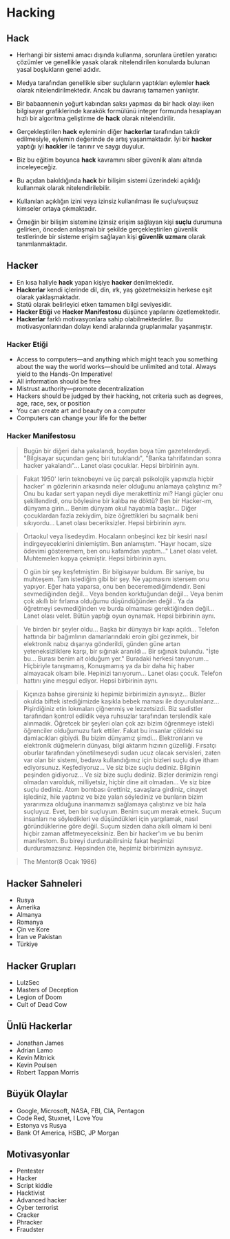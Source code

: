# Hacking

## Hack

- Herhangi bir sistemi amacı dışında kullanma, sorunlara üretilen yaratıcı çözümler ve genellikle yasak olarak nitelendirilen konularda bulunan yasal boşlukların genel adıdır. 
- Medya tarafından genellikle siber suçluların yaptıkları eylemler **hack** olarak nitelendirilmektedir. Ancak bu davranış tamamen yanlıştır. 
- Bir babaannenin yoğurt kabından saksı yapması da bir hack olayı iken bilgisayar grafiklerinde karakök formülünü integer formunda hesaplayan hızlı bir algoritma geliştirme de **hack** olarak nitelendirilir.
- Gerçekleştirilen **hack** eyleminin diğer **hackerlar** tarafından takdir edilmesiyle, eylemin değerinde de artış yaşanmaktadır. İyi bir **hacker** yaptığı iyi **hackler** ile tanınır ve saygı duyulur.

- Biz bu eğitim boyunca **hack** kavramını siber güvenlik alanı altında inceleyeceğiz. 
- Bu açıdan bakıldığında **hack** bir bilişim sistemi üzerindeki açıklığı kullanmak olarak nitelendirilebilir. 
- Kullanılan açıklığın izini veya izinsiz kullanılması ile suçlu/suçsuz kimseler ortaya çıkmaktadır. 
- Örneğin bir bilişim sistemine izinsiz erişim sağlayan kişi **suçlu** durumuna gelirken, önceden anlaşmalı bir şekilde gerçekleştirilen güvenlik testlerinde bir sisteme erişim sağlayan kişi **güvenlik uzmanı** olarak tanımlanmaktadır.

## Hacker

- En kısa haliyle **hack** yapan kişiye **hacker** denilmektedir. 
- **Hackerlar** kendi içlerinde dil, din, ırk, yaş gözetmeksizin herkese eşit olarak yaklaşmaktadır. 
- Statü olarak belirleyici etken tamamen bilgi seviyesidir. 
- **Hacker Etiği** ve **Hacker Manifestosu** düşünce yapılarını özetlemektedir. 
- **Hackerlar** farklı motivasyonlara sahip olabilmektedirler. Bu motivasyonlarından dolayı kendi aralarında gruplanmalar yaşanmıştır.

### Hacker Etiği

- Access to computers—and anything which might teach you something about the way the world works—should be unlimited and total. Always yield to the Hands-On Imperative!
- All information should be free
- Mistrust authority—promote decentralization
- Hackers should be judged by their hacking, not criteria such as degrees, age, race, sex, or position
- You can create art and beauty on a computer
- Computers can change your life for the better

### Hacker Manifestosu

> Bugün bir diğeri daha yakalandı, boydan boya tüm gazetelerdeydi. "Bilgisayar suçundan genç biri tutuklandı", "Banka tahrifatından sonra hacker yakalandı"... Lanet olası çocuklar.
> Hepsi birbirinin aynı.

> Fakat 1950' lerin teknobeyni ve üç parçalı psikolojik yapınızla hiçbir hacker' ın gözlerinin arkasında neler olduğunu anlamaya çalıştınız mı? Onu bu kadar sert yapan neydi diye merakettiniz mi? Hangi güçler onu şekillendirdi, onu böylesine bir kalıba ne döktü? Ben bir Hacker-ım, dünyama girin... Benim dünyam okul hayatımla başlar... Diğer çocuklardan fazla zekiydim, bize öğrettikleri bu saçmalık beni sıkıyordu... Lanet olası beceriksizler.
> Hepsi birbirinin aynı.

> Ortaokul veya lisedeydim. Hocaların onbeşinci kez bir kesiri nasıl indirgeyeceklerini dinlemiştim. Ben anlamıştım. "Hayır hocam, size ödevimi gösteremem, ben onu kafamdan yaptım..." Lanet olası velet. Muhtemelen kopya çekmiştir.
> Hepsi birbirinin aynı.

> O gün bir şey keşfetmiştim. Bir bilgisayar buldum. Bir saniye, bu muhteşem. Tam istediğim gibi bir şey. Ne yapmasını istersem onu yapıyor. Eğer hata yaparsa, onu ben beceremediğimdendir. Beni sevmediğinden değil... Veya benden korktuğundan değil... Veya benim çok akıllı bir fırlama olduğumu düşündüğünden değil.. Ya da öğretmeyi sevmediğinden ve burda olmaması gerektiğinden değil... Lanet olası velet. Bütün yaptığı oyun oynamak.
> Hepsi birbirinin aynı.

> Ve birden bir şeyler oldu... Başka bir dünyaya bir kapı açıldı... Telefon hattında bir bağımlının damarlarındaki eroin gibi gezinmek, bir elektronik nabız dışarıya gönderildi, günden güne artan yeteneksizliklere karşı, bir sığınak aranıldı... Bir sığınak bulundu. "İşte bu... Burası benim ait olduğum yer." Buradaki herkesi tanıyorum... Hiçbiriyle tanışmamış, Konuşmamış ya da bir daha hiç haber almayacak olsam bile. Hepinizi tanıyorum... Lanet olası çocuk. Telefon hattını yine meşgul ediyor.
> Hepsi birbirinin aynı.

> Kıçınıza bahse girersiniz ki hepimiz birbirimizin aynısıyız... Bizler okulda biftek istediğimizde kaşıkla bebek maması ile doyurulanlarız... Pişirdiğiniz etin lokmaları çiğnenmiş ve lezzetsizdi. Biz sadistler tarafından kontrol edildik veya ruhsuzlar tarafından terslendik kale alınmadık. Öğretcek bir şeyleri olan çok azı bizim öğrenmeye istekli öğrenciler olduğumuzu fark ettiler. Fakat bu insanlar çöldeki su damlacıkları gibiydi. Bu bizim dünyamız şimdi... Elektronların ve elektronik düğmelerin dünyası, bilgi aktarım hızının güzelliği. Fırsatçı oburlar tarafından yönetilmeseydi sudan ucuz olacak servisleri, zaten var olan bir sistemi, bedava kullandığımız için bizleri suçlu diye itham ediyorsunuz. Keşfediyoruz... Ve siz bize suçlu dediniz. Bilginin peşinden gidiyoruz... Ve siz bize suçlu dediniz. Bizler derimizin rengi olmadan varolduk, milliyetsiz, hiçbir dine ait olmadan... Ve siz bize suçlu dediniz. Atom bombası ürettiniz, savaşlara girdiniz, cinayet işlediniz, hile yaptınız ve bize yalan söylediniz ve bunların bizim yararımıza olduğuna inanmamızı sağlamaya çalıştınız ve biz hala suçluyuz. Evet, ben bir suçluyum. Benim suçum merak etmek. Suçum insanları ne söyledikleri ve düşündükleri için yargılamak, nasıl göründüklerine göre değil. Suçum sizden daha akıllı olmam ki beni hiçbir zaman affetmeyeceksiniz. Ben bir hacker'ım ve bu benim manifestom. Bu bireyi durdurabilirsiniz fakat hepimizi durduramazsınız.
> Hepsinden öte, hepimiz birbirimizin aynısıyız.

> The Mentor(8 Ocak 1986)

## Hacker Sahneleri

- Rusya
- Amerika
- Almanya
- Romanya
- Çin ve Kore
- İran ve Pakistan
- Türkiye

## Hacker Grupları

- LulzSec
- Masters of Deception
- Legion of Doom
- Cult of Dead Cow

## Ünlü Hackerlar

- Jonathan James
- Adrian Lamo
- Kevin Mitnick
- Kevin Poulsen
- Robert Tappan Morris

## Büyük Olaylar

- Google, Microsoft, NASA, FBI, CIA, Pentagon
- Code Red, Stuxnet, I Love You
- Estonya vs Rusya
- Bank Of America, HSBC, JP Morgan

## Motivasyonlar 

- Pentester
- Hacker
- Script kiddie
- Hacktivist
- Advanced hacker
- Cyber terrorist
- Cracker
- Phracker
- Fraudster

